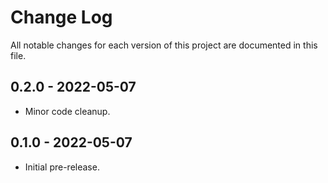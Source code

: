 # Change Log

All notable changes for each version of this project are documented in this file.

## 0.2.0 - 2022-05-07

- Minor code cleanup.

## 0.1.0 - 2022-05-07

- Initial pre-release.
